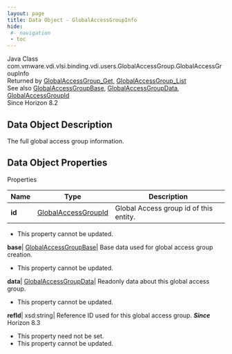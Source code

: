 ```yaml
---
layout: page
title: Data Object - GlobalAccessGroupInfo
hide:
 #- navigation
 - toc
---
```






Java Class
    com.vmware.vdi.vlsi.binding.vdi.users.GlobalAccessGroup.GlobalAccessGroupInfo  
Returned by
     [GlobalAccessGroup_Get](vdi.users.GlobalAccessGroup.md#get), [GlobalAccessGroup_List](vdi.users.GlobalAccessGroup.md#list)  
See also
     [GlobalAccessGroupBase](vdi.users.GlobalAccessGroup.GlobalAccessGroupBase.md), [GlobalAccessGroupData](vdi.users.GlobalAccessGroup.GlobalAccessGroupData.md), [GlobalAccessGroupId](vdi.entity.GlobalAccessGroupId.md)  
Since 
    Horizon 8.2

## Data Object Description 

The full global access group information. 

## Data Object Properties

Properties

Name |  Type |  Description   
---|---|---  
**id**| [GlobalAccessGroupId](vdi.entity.GlobalAccessGroupId.md)|  Global Access group id of this entity.   


 * This property cannot be updated.

  
**base**| [GlobalAccessGroupBase](vdi.users.GlobalAccessGroup.GlobalAccessGroupBase.md)|  Base data used for global access group creation.   


 * This property cannot be updated.

  
**data**| [GlobalAccessGroupData](vdi.users.GlobalAccessGroup.GlobalAccessGroupData.md)|  Readonly data about this global access group.   


 * This property cannot be updated.

  
**refId**|  xsd:string|  Reference ID used for this global access group.  **_Since_** Horizon 8.3  


 * This property need not be set.
 * This property cannot be updated.

  
  

  

